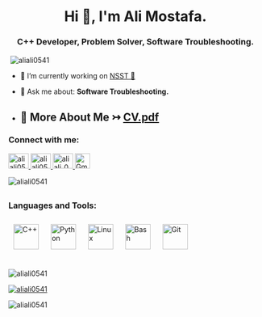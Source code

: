 <h1 align="center">Hi 👋, I'm Ali Mostafa.</h1>
<h3 align="center">C++ Developer, Problem Solver, Software Troubleshooting.</h3>

<p>&nbsp;<img align="center" src="https://github-readme-stats.vercel.app/api?username=aliali0541&show_icons=true&theme=tokyonight&locale=en" alt="aliali0541" /></p>



- 🔭 I’m currently working on  [NSST 🌌](https://github.com/aliali0541/NSST)

- 💬 Ask me about: **Software Troubleshooting.**

- ## 🚀 More About Me ↣    [CV.pdf](https://github.com/aliali0541/aliali0541/files/11934038/CV.pdf)



<h3 align="left">Connect with me:</h3>

<p align="left">
  <a href="https://linkedin.com/in/aliali0541" target="blank">
    <img src="https://raw.githubusercontent.com/rahuldkjain/github-profile-readme-generator/master/src/images/icons/Social/linked-in-alt.svg" alt="aliali0541" height="30" width="40" />
  </a>
  <a href="https://fb.com/aliali0541" target="blank">
    <img src="https://raw.githubusercontent.com/rahuldkjain/github-profile-readme-generator/master/src/images/icons/Social/facebook.svg" alt="aliali0541" height="30" width="40" />
  </a>
  <a href="https://instagram.com/aliali_0541" target="blank">
    <img src="https://raw.githubusercontent.com/rahuldkjain/github-profile-readme-generator/master/src/images/icons/Social/instagram.svg" alt="aliali_0541" height="30" width="40" />
  </a>
  <a href="mailto:zeroa0541@gmail.com">
    <img src="https://www.gstatic.com/images/branding/product/1x/gmail_2020q4_24dp.png" alt="Gmail Logo" height="30" width="30" />
  </a>
</p>
<p align="left"> <img src="https://komarev.com/ghpvc/?username=aliali0541&label=Profile%20views&color=038ddd&style=flat-square" alt="aliali0541" /> </p>

## 
<h3 align="left">Languages and Tools:</h3>
<!--
<p align="left"> <a href="https://www.gnu.org/software/bash/" target="_blank" rel="noreferrer"> <img src="https://www.vectorlogo.zone/logos/gnu_bash/gnu_bash-icon.svg" alt="bash" width="40" height="40"/> </a> <a href="https://www.w3schools.com/cpp/" target="_blank" rel="noreferrer"> <img src="https://raw.githubusercontent.com/devicons/devicon/master/icons/cplusplus/cplusplus-original.svg" alt="cplusplus" width="40" height="40"/> </a> <a href="https://git-scm.com/" target="_blank" rel="noreferrer"> <img src="https://www.vectorlogo.zone/logos/git-scm/git-scm-icon.svg" alt="git" width="40" height="40"/> </a> <a href="https://www.linux.org/" target="_blank" rel="noreferrer"> <img src="https://raw.githubusercontent.com/devicons/devicon/master/icons/linux/linux-original.svg" alt="linux" width="40" height="40"/> </a> <a href="https://www.python.org" target="_blank" rel="noreferrer"> <img src="https://raw.githubusercontent.com/devicons/devicon/master/icons/python/python-original.svg" alt="python" width="40" height="40"/> </a> </p> -->


<div align="left">  
<a href="https://www.cplusplus.com/" target="_blank"><img style="margin: 10px" src="https://profilinator.rishav.dev/skills-assets/cplusplus-original.svg" alt="C++" height="50" /></a>  
<a href="https://www.python.org/" target="_blank"><img style="margin: 10px" src="https://profilinator.rishav.dev/skills-assets/python-original.svg" alt="Python" height="50" /></a>  
<a href="https://www.linux.org/" target="_blank"><img style="margin: 10px" src="https://profilinator.rishav.dev/skills-assets/linux-original.svg" alt="Linux" height="50" /></a>  
<a href="https://www.gnu.org/software/bash/" target="_blank"><img style="margin: 10px" src="https://profilinator.rishav.dev/skills-assets/gnu_bash-icon.svg" alt="Bash" height="50" /></a>  
<a href="https://github.com/" target="_blank"><img style="margin: 10px" src="https://profilinator.rishav.dev/skills-assets/git-scm-icon.svg" alt="Git" height="50" /></a>
</p>
</div>

## 



<p><img align="center" src="https://github-readme-streak-stats.herokuapp.com/?user=aliali0541&theme=dark" alt="aliali0541" /></p>
<p align="left"> <a href="https://github.com/ryo-ma/github-profile-trophy">
  <img src="https://github-profile-trophy.vercel.app/?username=aliali0541" alt="aliali0541" /></a>
  
<p><img align="left" src="https://github-readme-stats.vercel.app/api/top-langs?username=aliali0541&show_icons=true&theme=highcontrast&locale=en&layout=compact" alt="aliali0541" /></p>
